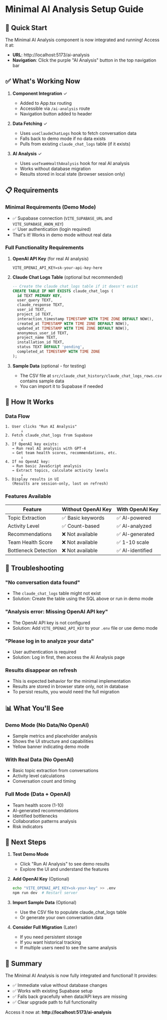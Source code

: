# Minimal AI Analysis Setup Guide

## 🚀 Quick Start

The Minimal AI Analysis component is now integrated and running! Access it at:
- **URL**: http://localhost:5173/ai-analysis
- **Navigation**: Click the purple "AI Analysis" button in the top navigation bar

## ✅ What's Working Now

1. **Component Integration** ✓
   - Added to App.tsx routing
   - Accessible via `/ai-analysis` route
   - Navigation button added to header

2. **Data Fetching** ✓
   - Uses `useClaudeChatLogs` hook to fetch conversation data
   - Falls back to demo mode if no data exists
   - Pulls from existing `claude_chat_logs` table (if it exists)

3. **AI Analysis** ✓
   - Uses `useTeamHealthAnalysis` hook for real AI analysis
   - Works without database migration
   - Results stored in local state (browser session only)

## 📋 Requirements

### Minimal Requirements (Demo Mode)
- ✅ Supabase connection (`VITE_SUPABASE_URL` and `VITE_SUPABASE_ANON_KEY`)
- ✅ User authentication (login required)
- That's it! Works in demo mode without real data

### Full Functionality Requirements
1. **OpenAI API Key** (for real AI analysis)
   ```env
   VITE_OPENAI_API_KEY=sk-your-api-key-here
   ```

2. **Claude Chat Logs Table** (optional but recommended)
   ```sql
   -- Create the claude_chat_logs table if it doesn't exist
   CREATE TABLE IF NOT EXISTS claude_chat_logs (
     id TEXT PRIMARY KEY,
     user_query TEXT,
     claude_response TEXT,
     user_id TEXT,
     project_id TEXT,
     interaction_timestamp TIMESTAMP WITH TIME ZONE DEFAULT NOW(),
     created_at TIMESTAMP WITH TIME ZONE DEFAULT NOW(),
     updated_at TIMESTAMP WITH TIME ZONE DEFAULT NOW(),
     anonymous_user_id TEXT,
     project_name TEXT,
     installation_id TEXT,
     status TEXT DEFAULT 'pending',
     completed_at TIMESTAMP WITH TIME ZONE
   );
   ```

3. **Sample Data** (optional - for testing)
   - The CSV file at `src/claude_chat_history/claude_chat_logs_rows.csv` contains sample data
   - You can import it to Supabase if needed

## 🎯 How It Works

### Data Flow
```
1. User clicks "Run AI Analysis"
       ↓
2. Fetch claude_chat_logs from Supabase
       ↓
3. If OpenAI key exists:
   → Run real AI analysis with GPT-4
   → Get team health scores, recommendations, etc.
       ↓
4. If no OpenAI key:
   → Run basic JavaScript analysis
   → Extract topics, calculate activity levels
       ↓
5. Display results in UI
   (Results are session-only, lost on refresh)
```

### Features Available

| Feature | Without OpenAI Key | With OpenAI Key |
|---------|-------------------|-----------------|
| Topic Extraction | ✅ Basic keywords | ✅ AI-powered |
| Activity Level | ✅ Count-based | ✅ AI-analyzed |
| Recommendations | ❌ Not available | ✅ AI-generated |
| Team Health Score | ❌ Not available | ✅ 1-10 scale |
| Bottleneck Detection | ❌ Not available | ✅ AI-identified |

## 🔧 Troubleshooting

### "No conversation data found"
- The `claude_chat_logs` table might not exist
- Solution: Create the table using the SQL above or run in demo mode

### "Analysis error: Missing OpenAI API key"
- The OpenAI API key is not configured
- Solution: Add `VITE_OPENAI_API_KEY` to your `.env` file or use demo mode

### "Please log in to analyze your data"
- User authentication is required
- Solution: Log in first, then access the AI Analysis page

### Results disappear on refresh
- This is expected behavior for the minimal implementation
- Results are stored in browser state only, not in database
- To persist results, you would need the full migration

## 📊 What You'll See

### Demo Mode (No Data/No OpenAI)
- Sample metrics and placeholder analysis
- Shows the UI structure and capabilities
- Yellow banner indicating demo mode

### With Real Data (No OpenAI)
- Basic topic extraction from conversations
- Activity level calculations
- Conversation count and timing

### Full Mode (Data + OpenAI)
- Team health score (1-10)
- AI-generated recommendations
- Identified bottlenecks
- Collaboration patterns analysis
- Risk indicators

## 🚦 Next Steps

1. **Test Demo Mode**
   - Click "Run AI Analysis" to see demo results
   - Explore the UI and understand the features

2. **Add OpenAI Key** (Optional)
   ```bash
   echo "VITE_OPENAI_API_KEY=sk-your-key" >> .env
   npm run dev  # Restart server
   ```

3. **Import Sample Data** (Optional)
   - Use the CSV file to populate claude_chat_logs table
   - Or generate your own conversation data

4. **Consider Full Migration** (Later)
   - If you need persistent storage
   - If you want historical tracking
   - If multiple users need to see the same analysis

## 📝 Summary

The Minimal AI Analysis is now fully integrated and functional! It provides:
- ✅ Immediate value without database changes
- ✅ Works with existing Supabase setup
- ✅ Falls back gracefully when data/API keys are missing
- ✅ Clear upgrade path to full functionality

Access it now at: **http://localhost:5173/ai-analysis**
